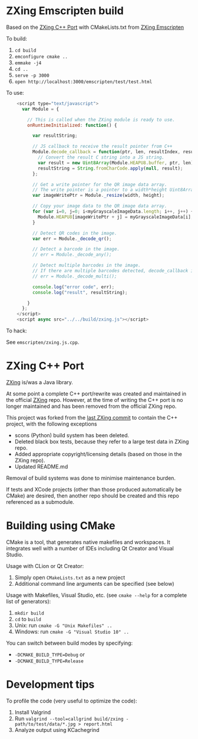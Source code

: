 # ZXing Emscripten build

Based on the [ZXing C++ Port](https://github.com/glassechidna/zxing-cpp) with CMakeLists.txt from [ZXing Emscripten](https://github.com/fta2012/zxing-emscripten)

To build:

  1. `cd build`
  2. `emconfigure cmake ..`
  3. `emmake -j4`
  4. `cd ..`
  5. `serve -p 3000`
  6. `open http://localhost:3000/emscripten/test/test.html`

To use:

``` javascript
    <script type="text/javascript">
      var Module = {

        // This is called when the ZXing module is ready to use.
        onRuntimeInitialized: function() {

          var resultString;

          // JS callback to receive the result pointer from C++
          Module.decode_callback = function(ptr, len, resultIndex, resultCount) {
            // Convert the result C string into a JS string.
            var result = new Uint8Array(Module.HEAPU8.buffer, ptr, len);
            resultString = String.fromCharCode.apply(null, result);
          };

          // Get a write pointer for the QR image data array.
          // The write pointer is a pointer to a width*height Uint8Array of grayscale values.
          var imageWritePtr = Module._resize(width, height);

          // Copy your image data to the QR image data array.
          for (var i=0, j=0; i<myGrayscaleImageData.length; i++, j++) {
            Module.HEAPU8[imageWritePtr + j] = myGrayscaleImageData[i];
          }

          // Detect QR codes in the image.
          var err = Module._decode_qr();

          // Detect a barcode in the image.
          // err = Module._decode_any();

          // Detect multiple barcodes in the image.
          // If there are multiple barcodes detected, decode_callback is called with each.
          // err = Module._decode_multi();

          console.log("error code", err);
          console.log("result", resultString);

        }
      };
    </script>
    <script async src="../../build/zxing.js"></script>
```

To hack: 

  See `emscripten/zxing.js.cpp`. 

# ZXing C++ Port

[ZXing](https://github.com/zxing/zxing) is/was a Java library.

At some point a complete C++ port/rewrite was created and maintained in the official [ZXing](https://github.com/zxing/zxing) repo. However, at the time of writing the C++ port is no longer maintained and has been removed from the official ZXing repo.

This project was forked from the [last ZXing commit](https://github.com/zxing/zxing/commit/00f6340) to contain the C++ project, with the following exceptions

 * scons (Python) build system has been deleted.
 * Deleted black box tests, because they refer to a large test data in ZXing repo.
 * Added appropriate copyright/licensing details (based on those in the ZXing repo).
 * Updated README.md

Removal of build systems was done to minimise maintenance burden.

If tests and XCode projects (other than those produced automatically be CMake) are desired, then another repo should be created and this repo referenced as a submodule. 

# Building using CMake

CMake is a tool, that generates native makefiles and workspaces. It integrates well with a number of IDEs including Qt Creator and Visual Studio.

Usage with CLion or Qt Creator:

  1. Simply open `CMakeLists.txt` as a new project
  2. Additional command line arguments can be specified (see below)

Usage with Makefiles, Visual Studio, etc. (see `cmake --help` for a complete list of generators):

  1. `mkdir build`
  2. `cd` to `build`
  3. Unix: run `cmake -G "Unix Makefiles" ..`
  3. Windows: run `cmake -G "Visual Studio 10" ..`
  
You can switch between build modes by specifying:

  - `-DCMAKE_BUILD_TYPE=Debug` or
  - `-DCMAKE_BUILD_TYPE=Release`

# Development tips

To profile the code (very useful to optimize the code):

  1. Install Valgrind
  2. Run `valgrind --tool=callgrind build/zxing - path/to/test/data/*.jpg > report.html`
  3. Analyze output using KCachegrind
